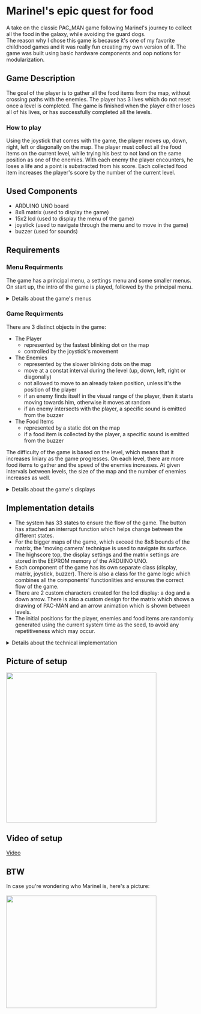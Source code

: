 # Marinel's epic quest for food
 A take on the classic PAC_MAN game following Marinel's journey to collect all the food in the galaxy, while avoiding the guard dogs. 
 <br />
 The reason why I chose this game is because it's one of my favorite childhood games and it was really fun creating my own version of it. The game was built using basic hardware components and oop notions for modularization.
 
## Game Description
 The goal of the player is to gather all the food items from the map, without crossing paths with the enemies. The player has 3 lives which do not reset once a level is completed. The game is finished when the player either loses all of his lives, or has successfully completed all the levels.
 
### How to play
 Using the joystick that comes with the game, the player moves up, down, right, left or diagonally on the map. The player must collect all the food items on the current level, while trying his best to not land on the same position as one of the enemies. With each enemy the player encounters, he loses a life and a point is substracted from his score. Each collected food item increases the player's score by the number of the current level.

## Used Components
 - ARDUINO UNO board
 - 8x8 matrix (used to display the game)
 - 15x2 lcd (used to display the menu of the game)
 - joystick (used to navigate through the menu and to move in the game)
 - buzzer (used for sounds)
 
## Requirements
### Menu Requirments
 The game has a principal menu, a settings menu and some smaller menus. On start up, the intro of the game is played, followed by the principal menu.

<details>
 <summary>Details about the game's menus</summary>
 <h4>Principal Menu</h4>
 Characteristics:
 <br/>
 <br/>
 <ul>
  <li>shown right after the intro or after the game has ended</li>
 </ul>
 
 Sections:
  - Start Game => starts the game at the initial level set by the player
  - Highscore => shows highscore board 
  - Settings => goes into the settings menu of the game
  - About => shows details about the game

 Motions:
  - scrolling through the options is accomplished using the X axis of the joystick
  - accesing one of the options is done using the button of the joystick
 
 #### Highscore
 Characteristics:
  - accessed via click from the principal menu
  - the top highscores are updated after every game, if the score of the player is higher than at least the last highscore in the top
  - the top highscores (player name + score) are stored in the memory

 Sections:
  - Top 5 Highscores => player name + score shown in descending order
  - Back => goes back to the principal menu

 Motions:
  - scrolling through the values is accomplished using the X axis of the joystick
  - a button press has effect only when pressed on the "Back" option
  
#### Settings Menu
 Characteristics:
  - accessed via click from the principal menu
  - each settings has its own specific step with which the value is modified
  
 Sections:  
  - Start Level => sets the initial level from which the game to start playing (step: 1)
  - Contrast => sets the contrast value for the lcd display (step: 5)
  - Brightness => sets the brightness value for the lcd display (step: 10)
  - Intensity => sets the intensity of the matrix's leds (step: 1)
  - Sound => sets whether the sound is on or off
  - Res Highscore => goes into the reset highscore menu
  - Back => goes back to the principal menu

 Motions:
  - scrolling through the options is accomplished using the X axis of the joystick
  - scroolling through the values for each setting is accomplished using the X axis of the joystick
  - accesing one of the options is done using the button of the joystick

### Reset Highscore
 Characteristics:
  - accessed via click from the settings menu
  
 Sections:  
  - No => goes back to the settings menu (nothing happenes)
  - Yes => resets the highscore top (deletes the stored values) and goes back to the settings menu

 Motions:
  - scrolling through the options is accomplished using the Y axis of the joystick
  - accesing one of the options is done using the button of the joystick

#### About
 Characteristics:
  - accessed via click from the principal menu
  - each section starts scrolling once its selected

 Sections:
  - Game Name
  - Creator Name
  - Github => the github link where the game's repository can be found
  - Back => goes back to the principal menu
 
 Motions:
  - scrolling through the options is accomplished using the X axis of the joystick
  - a button press has effect only when pressed on the "Back" option

#### Pause Game Menu
 Characteristics:
  - accessed via click while in game
  - the game freezes in its current state

 Sections:
  - Resume => resumes the current game
  - Exit => goes back to the principal menu (all the progress is lost)

 Motions:
  - scrolling through the options is accomplished using the Y axis of the joystick
  - accesing one of the options is done using the button of the joystick

#### Enter Name Menu
 Characteristics:
  - accessed when the highscore is beaten by the player
  - only players that beat the highscore are asked to enter their names in order to update the highscore top 
  - the name must have maximum 8 characters

 Sections:
  - Keyboard => displays all the possible characters which may go into the name
  - Delete => deletes the last charcater of the name
  - Done => saves the chosen name, updates the highscore top and moves to the end game menu

 Motions:
  - scrolling through the options is accomplished using the X axis of the joystick
  - scrolling through the characters of the keyboard is accomplished using both the X and Y axis of the joystick
  - selecting one of the characters from the keyboard is done using the button of the joystick
  - accesing one of the options is done using the button of the joystick

#### End Game Menu
 Characteristics:
  - accessed when the player has either lost, or won the game

 Sections:
  - Restart => restarts the game from the initial level
  - Exit => goes back to the principal menu

 Motions:
  - scrolling through the options is accomplished using the Y axis of the joystick
  - accesing one of the options is done using the button of the joystick
</details>

### Game Requirments
 There are 3 distinct objects in the game:
  - The Player 
    - represented by the fastest blinking dot on the map
    - controlled by the joystick's movement
  - The Enemies 
    - represented by the slower blinking dots on the map
    - move at a constat interval during the level (up, down, left, right or diagonally)
    - not allowed to move to an already taken position, unless it's the position of the player
    - if an enemy finds itself in the visual range of the player, then it starts moving towards him, otherwise it moves at random
    - if an enemy intersects with the player, a specific sound is emitted from the buzzer
  - The Food Items
    - represented by a static dot on the map
    - if a food item is collected by the player, a specific sound is emitted from the buzzer

 The difficulty of the game is based on the level, which means that it increases liniary as the game progresses. On each level, there are more food items to gather and the speed of the enemies increases. At given intervals between levels, the size of the map and the number of enemies increases as well. 

<details>
 <summary>Details about the game's displays</summary>
 <h4>Intro Display</h4>
 Characteristics:
 <br/>
 <br/>
 <ul>
  <li>plays at the begining of the game</li>
  <li>nothings happenes during this part if the joystick moves</li>
  <li>skipping this part is done by pressing the button of the joystick</li>
 </ul>
 
#### Start Game Display
 Characteristics:
  - shown at the begining of each game to prepare the player for the start of the game
  - buzzer plays a song while the screen is shown
  - nothings happenes during this part if the joystick moves or if the button is pressed

#### In Game Display
 Characteristics:
  - shows the level, number of lives and socore of the player
  - updates when either the score, or the number of lives changes
  - the joystick movements control the movement of the player on the matrix
  - the press of the button pauses the game and enteres the puase game menu

#### Won Game Display / Lost Game Display
 Characteristics:
  - shows corresponding message for the player
  - nothings happenes during this part if the joystick moves
  - skipping this part is done by pressing the button of the joystick

#### Statisctics Display
 Characteristics:
  - shows the statistics of the game (lives remaining + score obtained)
  - nothings happenes during this part if the joystick moves
  - skipping this part is done by pressing the button of the joystick

#### Beat Highscore Display
 Characteristics:
  - shown when the player has beaten the highscore to anounce him of his accomplishment
  - shows corresponding message
  - informs the player to enter his name and about the name restrictions
  - nothings happenes during this part if the joystick moves
  - skipping this part is done by pressing the button of the joystick
</details>

## Implementation details
 - The system has 33 states to ensure the flow of the game. The button has attached an interrupt function which helps change between the different states.
 - For the bigger maps of the game, which exceed the 8x8 bounds of the matrix, the 'moving camera' technique is used to navigate its surface.
 - The highscore top, the display settings and the matrix settings are stored in the EEPROM memory of the ARDUINO UNO.
 - Each component of the game has its own separate class (display, matrix, joystick, buzzer). There is also a class for the game logic which combines all the components' functionlities and ensures the correct flow of the game.
 - There are 2 custom characters created for the lcd display: a dog and a down arrow. There is also a custom design for the matrix which shows a drawing of PAC-MAN and an arrow animation which is shown between levels.
 - The initial positions for the player, enemies and food items are randomly generated using the current system time as the seed, to avoid any repetitiveness which may occur.

<details>
 <summary>Details about the technical implementation</summary>
 <h4>5 classes</h4>
 <ul>
  <li>Display class => takes care of the display's functionalities (showing different menus, displays, messages, etc)</li>
  <li>Joystick class => takes care of the joystick's functionalities (navigating through the menus, moving player on the map, changing settings' values, etc)</li>
  <li>Matrix class => takes care of the matrix's functionalities (showing animations, showing the map of the game, etc)</li>
  <li>Buzzer class => takes care of the buzzer's functionalities (playing the game's theme song, emitting sounds at certain events, etc)</li>
  <li>Game class => takes care of the system's logic, combining all the other 4 classes and their functionalities</li>
 </ul>

 #### 2 files with the system's constants
  - system_constants.h => all the constants used by the system
  - tones.h => tones used by the buzzer
</details>

## Picture of setup
<img src="https://user-images.githubusercontent.com/62221313/146199540-f3c28b32-d60d-4e60-9280-0f0152c128d4.jpeg" width="400" height="400" />

## Video of setup
<a href="https://youtu.be/DJSJLxtfpBM" target="_blank">Video</a>

## BTW
In case you're wondering who Marinel is, here's a picture:
<br/>
<br/>
<img src="https://user-images.githubusercontent.com/62221313/145267826-f689cb21-f235-435f-a546-14fdef400233.jpeg" width="400" height="300" />

